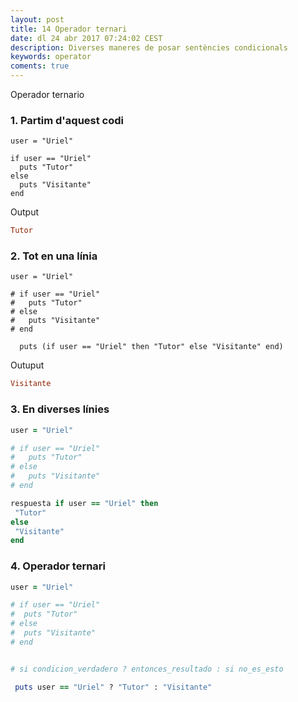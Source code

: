 ```yaml
---
layout: post
title: 14 Operador ternari
date: dl 24 abr 2017 07:24:02 CEST 
description: Diverses maneres de posar sentències condicionals
keywords: operator
coments: true
---
```


Operador ternario

### 1. Partim d'aquest codi

```rubry
user = "Uriel"

if user == "Uriel"
  puts "Tutor"
else
  puts "Visitante"
end
```
Output

```ruby
Tutor
```
### 2. Tot en una línia

```rubry
user = "Uriel"

# if user == "Uriel"
#   puts "Tutor"
# else
#   puts "Visitante"
# end

  puts (if user == "Uriel" then "Tutor" else "Visitante" end)
```

Outuput

```ruby
Visitante
```

### 3. En diverses línies

```ruby
user = "Uriel"

# if user == "Uriel"
#   puts "Tutor"
# else
#   puts "Visitante"
# end

respuesta if user == "Uriel" then 
 "Tutor"
else
 "Visitante"
end
```

### 4. Operador ternari

```ruby
user = "Uriel"

# if user == "Uriel"
#  puts "Tutor"
# else
#  puts "Visitante"
# end


# si condicion_verdadero ? entonces_resultado : si no_es_esto

 puts user == "Uriel" ? "Tutor" : "Visitante"
```
